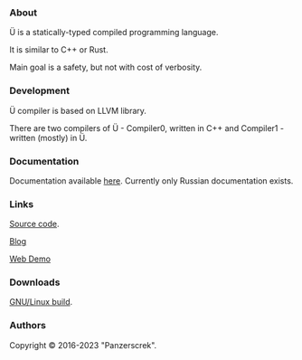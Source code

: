 ### About

Ü is a statically-typed compiled programming language.

It is similar to C++ or Rust.

Main goal is a safety, but not with cost of verbosity.


### Development

Ü compiler is based on LLVM library.

There are two compilers of Ü - Compiler0, written in C++ and Compiler1 - written (mostly) in Ü.


### Documentation

Documentation available [here](https://u-00dc-sprache.readthedocs.io/ru/latest/contents.html).
Currently only Russian documentation exists.


### Links

[Source code](https://github.com/Panzerschrek/U-00DC-Sprache).

[Blog](/blog.md)

[Web Demo](/web_demo.md)


### Downloads

[GNU/Linux build](https://panzerschrek.github.io/U-00DC-Sprache-site/compiler%20artifacts.zip).


### Authors

Copyright © 2016-2023 "Panzerscrek".
